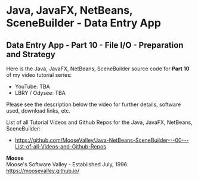 # Java, JavaFX, NetBeans, SceneBuilder - Data Entry App
## Data Entry App - Part 10 - File I/O - Preparation and Strategy

Here is the Java, JavaFX, NetBeans, SceneBuilder source code for
**Part 10** of my video tutorial series:
* YouTube: TBA
* LBRY / Odysee: TBA

Please see the description below the video for further details,
software used, download links, etc.

List of all Tutorial Videos and Github Repos for the Java, JavaFX, NetBeans, SceneBuilder:
* https://github.com/MooseValley/Java-NetBeans-SceneBuilder---00---List-of-all-Videos-and-Github-Repos

**Moose**
<br>Moose's Software Valley - Established July, 1996.
<br>https://moosevalley.github.io/


